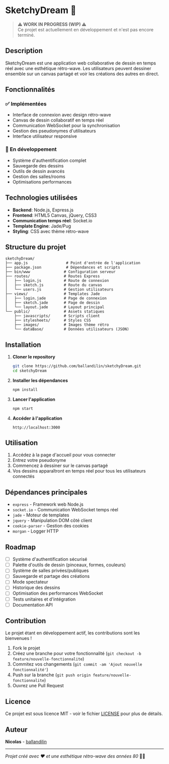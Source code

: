 # SketchyDream 🎨

> **⚠️ WORK IN PROGRESS (WIP) ⚠️**  
> Ce projet est actuellement en développement et n'est pas encore terminé.

## Description

SketchyDream est une application web collaborative de dessin en temps réel avec une esthétique rétro-wave. Les utilisateurs peuvent dessiner ensemble sur un canvas partagé et voir les créations des autres en direct.

## Fonctionnalités

### ✅ Implémentées
- Interface de connexion avec design rétro-wave
- Canvas de dessin collaboratif en temps réel
- Communication WebSocket pour la synchronisation
- Gestion des pseudonymes d'utilisateurs
- Interface utilisateur responsive

### 🚧 En développement
- Système d'authentification complet
- Sauvegarde des dessins
- Outils de dessin avancés
- Gestion des salles/rooms
- Optimisations performances

## Technologies utilisées

- **Backend**: Node.js, Express.js
- **Frontend**: HTML5 Canvas, jQuery, CSS3
- **Communication temps réel**: Socket.io
- **Template Engine**: Jade/Pug
- **Styling**: CSS avec thème rétro-wave

## Structure du projet

```
sketchyDream/
├── app.js                 # Point d'entrée de l'application
├── package.json           # Dépendances et scripts
├── bin/www               # Configuration serveur
├── routes/               # Routes Express
│   ├── login.js          # Route de connexion
│   ├── sketch.js         # Route du canvas
│   └── users.js          # Gestion utilisateurs
├── views/                # Templates Jade
│   ├── login.jade        # Page de connexion
│   ├── sketch.jade       # Page de dessin
│   └── layout.jade       # Layout principal
└── public/               # Assets statiques
    ├── javascripts/      # Scripts client
    ├── stylesheets/      # Styles CSS
    ├── images/           # Images thème rétro
    └── dataBase/         # Données utilisateurs (JSON)
```

## Installation

1. **Cloner le repository**
   ```bash
   git clone https://github.com/ballandilin/sketchyDream.git
   cd sketchyDream
   ```

2. **Installer les dépendances**
   ```bash
   npm install
   ```

3. **Lancer l'application**
   ```bash
   npm start
   ```

4. **Accéder à l'application**
   ```
   http://localhost:3000
   ```

## Utilisation

1. Accédez à la page d'accueil pour vous connecter
2. Entrez votre pseudonyme
3. Commencez à dessiner sur le canvas partagé
4. Vos dessins apparaîtront en temps réel pour tous les utilisateurs connectés

## Dépendances principales

- `express` - Framework web Node.js
- `socket.io` - Communication WebSocket temps réel
- `jade` - Moteur de templates
- `jquery` - Manipulation DOM côté client
- `cookie-parser` - Gestion des cookies
- `morgan` - Logger HTTP

## Roadmap

- [ ] Système d'authentification sécurisé
- [ ] Palette d'outils de dessin (pinceaux, formes, couleurs)
- [ ] Système de salles privées/publiques
- [ ] Sauvegarde et partage des créations
- [ ] Mode spectateur
- [ ] Historique des dessins
- [ ] Optimisation des performances WebSocket
- [ ] Tests unitaires et d'intégration
- [ ] Documentation API

## Contribution

Le projet étant en développement actif, les contributions sont les bienvenues ! 

1. Fork le projet
2. Créez une branche pour votre fonctionnalité (`git checkout -b feature/nouvelle-fonctionnalite`)
3. Commitez vos changements (`git commit -am 'Ajout nouvelle fonctionnalité'`)
4. Push sur la branche (`git push origin feature/nouvelle-fonctionnalite`)
5. Ouvrez une Pull Request

## Licence

Ce projet est sous licence MIT - voir le fichier [LICENSE](LICENSE) pour plus de détails.

## Auteur

**Nicolas** - [ballandilin](https://github.com/ballandilin)

---

*Projet créé avec ❤️ et une esthétique rétro-wave des années 80* 🌊✨
